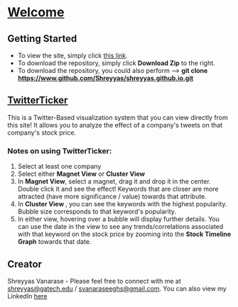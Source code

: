 # [Welcome](http://shreyyas.github.io)

## Getting Started

* To view the site, simply click [this link](http://shreyyas.github.io).
* To download the repository, simply click <b>Download Zip</b> to the right. 
* To download the repository, you could also perform --> <b> git clone https://www.github.com/Shreyyas/shreyyas.github.io.git</b>

## [TwitterTicker](https://github.com/Shreyyas/TwitterTicker/tree/FinalVis)

This is a Twitter-Based visualization system that you can view directly from this site! It allows you to analyze the effect of a company's tweets on that company's stock price. 

### Notes on using TwitterTicker:

1)  Select at least one company <br>
2)  Select either <b>Magnet View</b> or <b>Cluster View</b>  <br>
3)  In <b>Magnet View</b>, select a magnet, drag it and drop it in the center. Double click it and see the effect! Keywords that are closer are more attracted (have more significance / value) towards that attribute. <br>
4)  In <b> Cluster View </b>, you can see the keywords with the highest popularity. Bubble size corresponds to that keyword's popularity. <br>
5)  In either view, hovering over a bubble will display further details. You can use the date in the view to see any trends/correlations associated with that keyword on the stock price by zooming into the <b>Stock Timeline Graph</b> towards that date. <br>

## Creator
Shreyyas Vanarase - Please feel free to connect with me at shreyyas@gatech.edu / svanaraseeghs@gmail.com. You can also view my LinkedIn [here](https://www.linkedin.com/in/shreyyas)
